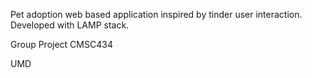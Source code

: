Pet adoption web based application inspired by tinder user interaction.
Developed with LAMP stack. 

Group Project CMSC434

UMD
